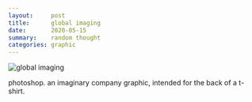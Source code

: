 ```yaml
---
layout:     post
title:      global imaging
date:       2020-05-15
summary:    random thought
categories: graphic
---
```


![global imaging](https://i.imgur.com/IYgjTzX.jpg)

photoshop. an imaginary company graphic, intended for the back of a t-shirt.
